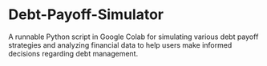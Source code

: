 # Debt-Payoff-Simulator
A runnable Python script in Google Colab for simulating various debt payoff strategies and analyzing financial data to help users make informed decisions regarding debt management.
